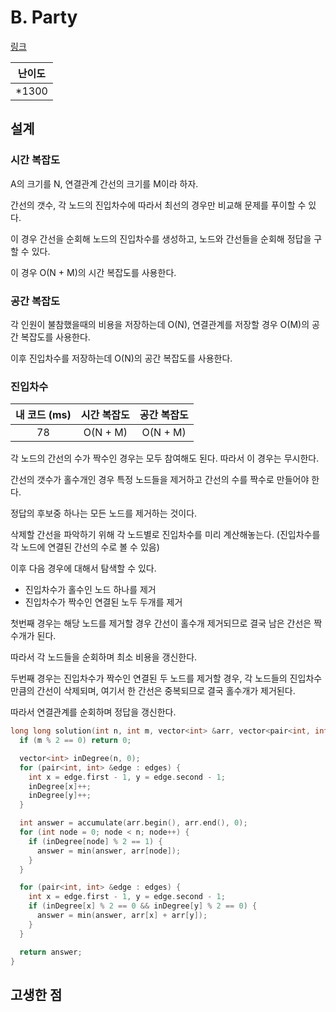 # B. Party

[링크](https://codeforces.com/contest/1711/problem/B)

| 난이도 |
| :----: |
| \*1300 |

## 설계

### 시간 복잡도

A의 크기를 N, 연결관계 간선의 크기를 M이라 하자.

간선의 갯수, 각 노드의 진입차수에 따라서 최선의 경우만 비교해 문제를 푸이할 수 있다.

이 경우 간선을 순회해 노드의 진입차수를 생성하고, 노드와 간선들을 순회해 정답을 구할 수 있다.

이 경우 O(N + M)의 시간 복잡도를 사용한다.

### 공간 복잡도

각 인원이 불참했을때의 비용을 저장하는데 O(N), 연결관계를 저장할 경우 O(M)의 공간 복잡도를 사용한다.

이후 진입차수를 저장하는데 O(N)의 공간 복잡도를 사용한다.

### 진입차수

| 내 코드 (ms) | 시간 복잡도 | 공간 복잡도 |
| :----------: | :---------: | :---------: |
|      78      |  O(N + M)   |  O(N + M)   |

각 노드의 간선의 수가 짝수인 경우는 모두 참여해도 된다. 따라서 이 경우는 무시한다.

간선의 갯수가 홀수개인 경우 특정 노드들을 제거하고 간선의 수를 짝수로 만들어야 한다.

정답의 후보중 하나는 모든 노드를 제거하는 것이다.

삭제할 간선을 파악하기 위해 각 노드별로 진입차수를 미리 계산해놓는다. (진입차수를 각 노드에 연결된 간선의 수로 볼 수 있음)

이후 다음 경우에 대해서 탐색할 수 있다.

- 진입차수가 홀수인 노드 하나를 제거
- 진입차수가 짝수인 연결된 노두 두개를 제거

첫번째 경우는 해당 노드를 제거할 경우 간선이 홀수개 제거되므로 결국 남은 간선은 짝수개가 된다.

따라서 각 노드들을 순회하며 최소 비용을 갱신한다.

두번째 경우는 진입차수가 짝수인 연결된 두 노드를 제거할 경우, 각 노드들의 진입차수 만큼의 간선이 삭제되며, 여기서 한 간선은 중복되므로 결국 홀수개가 제거된다.

따라서 연결관계를 순회하며 정답을 갱신한다.

```cpp
long long solution(int n, int m, vector<int> &arr, vector<pair<int, int>> &edges) {
  if (m % 2 == 0) return 0;

  vector<int> inDegree(n, 0);
  for (pair<int, int> &edge : edges) {
    int x = edge.first - 1, y = edge.second - 1;
    inDegree[x]++;
    inDegree[y]++;
  }

  int answer = accumulate(arr.begin(), arr.end(), 0);
  for (int node = 0; node < n; node++) {
    if (inDegree[node] % 2 == 1) {
      answer = min(answer, arr[node]);
    }
  }

  for (pair<int, int> &edge : edges) {
    int x = edge.first - 1, y = edge.second - 1;
    if (inDegree[x] % 2 == 0 && inDegree[y] % 2 == 0) {
      answer = min(answer, arr[x] + arr[y]);
    }
  }

  return answer;
}
```

## 고생한 점
